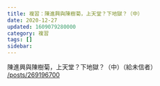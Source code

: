 ```yaml
---
title: 複習：陳進興與陳樹菊，上天堂？下地獄？（中）
date: 2020-12-27
updated: 1609079280000
category: 複習
tags: []
sidebar: 
---
```


<div>
<div>陳進興與陳樹菊，上天堂？下地獄？（中）（給未信者）</div>
<div><a href="/posts/269196700" target="_blank">/posts/269196700</a></div>
</div>
<div> </div>
